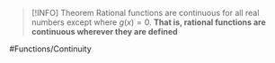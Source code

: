 
> [!INFO] Theorem
> Rational functions are continuous for all real numbers except where $g(x)=0$. **That is, rational functions are continuous wherever they are defined** 

#Functions/Continuity